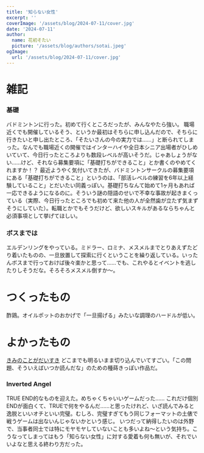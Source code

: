 ```yaml
---
title: '知らない女性'
excerpt: ''
coverImage: '/assets/blog/2024-07-11/cover.jpg'
date: '2024-07-11'
author:
  name: 花初そたい
  picture: '/assets/blog/authors/sotai.jpeg'
ogImage:
  url: '/assets/blog/2024-07-11/cover.jpg'
---
```

# 雑記
### 基礎
バドミントンに行った。初めて行くところだったが、みんなやたら強い。
職場近くでも開催しているそう、というか最初はそちらに申し込んだので、そちらに行きたいと申し出たところ、「そたいさんの今の実力では……」と断られてしまった。なんでも職場近くの開催ではインターハイや全日本シニア出場者がひしめいていて、今日行ったところよりも数段レベルが高いそうだ。じゃあしょうがない……けど、それなら募集要項に「基礎打ちができること」とか書くのやめてくれますか！？
最近ようやく気付いてきたが、バドミントンサークルの募集要項にある「基礎打ちができること」というのは、「部活レベルの練習を6年以上経験していること」とだいたい同義っぽい。基礎打ちなんて始めて1ヶ月もあれば一応できるようになるのに。そういう謎の隠語のせいで不幸な事故が起きまくっている（実際、今日行ったところでも初めて来た他の人が全然歯が立たず気まずそうにしていた）。転職とかでもそうだけど、欲しいスキルがあるならちゃんと必須事項として挙げてほしい。

### ボスまでは
エルデンリングをやっている。ミドラー、ロミナ、メスメルまでとりあえずたどり着いたものの、一旦放置して探索に行くということを繰り返している。いったんボスまで行っておけば後々楽かと思って……でも、これやるとイベントを逃したりしそうだな。そろそろメスメル倒すか～。

# つくったもの
酢鶏。オイルポットのおかげで「一旦揚げる」みたいな調理のハードルが低い。

# よかったもの
[きみのことがだいすき](https://ribon.shueisha.co.jp/library/20240628/03.html)
どこまでも明るいまま切り込んでいてすごい。「この問題、そういえばいつか読んだな」のための種蒔きっぽい作品だ。

### Inverted Angel
TRUE END的なものを迎えた。めちゃくちゃいいゲームだった……
これだけ個別ENDが面白くて、TRUEで何をやるんだ……と思ったけれど、いざ読んでみると逸脱といいオチといい完璧。むしろ、完璧すぎてもう同じフォーマットの土俵で戦うゲームは出ないんじゃないかという感じ。
いつだって納得したいのは外野で、当事者同士では特にモヤモヤしていないことも多いよね～という気持ち。こうなってしまってはもう「知らない女性」に対する愛着も何も無いが、それでいいよなと思える終わり方だった。